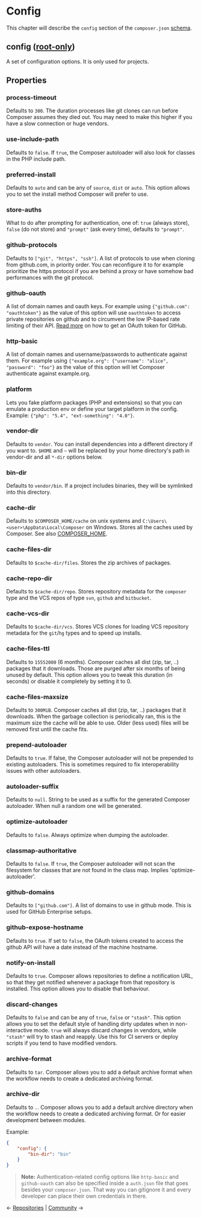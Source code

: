 # Config

This chapter will describe the `config` section of the `composer.json` 
[schema](04-schema.md).

## config <span>([root-only](04-schema.md#root-package))</span>

A set of configuration options. It is only used for projects.

## Properties

### process-timeout

Defaults to `300`. The duration processes like git clones can run before
Composer assumes they died out. You may need to make this higher if you have a
slow connection or huge vendors.

### use-include-path

Defaults to `false`. If `true`, the Composer autoloader will also look for classes
in the PHP include path.

### preferred-install

Defaults to `auto` and can be any of `source`, `dist` or `auto`. This option
allows you to set the install method Composer will prefer to use.

### store-auths

What to do after prompting for authentication, one of: `true` (always store),
`false` (do not store) and `"prompt"` (ask every time), defaults to `"prompt"`.

### github-protocols

Defaults to `["git", "https", "ssh"]`. A list of protocols to use when cloning
from github.com, in priority order. You can reconfigure it to for example
prioritize the https protocol if you are behind a proxy or have somehow bad
performances with the git protocol.

### github-oauth

A list of domain names and oauth keys. For example using `{"github.com":
"oauthtoken"}` as the value of this option will use `oauthtoken` to access
private repositories on github and to circumvent the low IP-based rate limiting
of their API. [Read
more](articles/troubleshooting.md#api-rate-limit-and-oauth-tokens) on how to get
an OAuth token for GitHub.

### http-basic

A list of domain names and username/passwords to authenticate against them. For
example using `{"example.org": {"username": "alice", "password": "foo"}` as the
value of this option will let Composer authenticate against example.org.

### platform

Lets you fake platform packages (PHP and extensions) so that you can emulate a
production env or define your target platform in the config. Example: `{"php":
"5.4", "ext-something": "4.0"}`.

### vendor-dir

Defaults to `vendor`. You can install dependencies into a different directory if
you want to. `$HOME` and `~` will be replaced by your home directory's path in
vendor-dir and all `*-dir` options below.

### bin-dir

Defaults to `vendor/bin`. If a project includes binaries, they will be symlinked
into this directory.

### cache-dir

Defaults to `$COMPOSER_HOME/cache` on unix systems and
`C:\Users\<user>\AppData\Local\Composer` on Windows. Stores all the caches used
by Composer. See also [COMPOSER_HOME](03-cli.md#composer-home).

### cache-files-dir

Defaults to `$cache-dir/files`. Stores the zip archives of packages.

### cache-repo-dir

Defaults to `$cache-dir/repo`. Stores repository metadata for the `composer`
type and the VCS repos of type `svn`, `github` and `bitbucket`.

### cache-vcs-dir

Defaults to `$cache-dir/vcs`. Stores VCS clones for loading VCS repository
metadata for the `git`/`hg` types and to speed up installs.

### cache-files-ttl

Defaults to `15552000` (6 months). Composer caches all dist (zip, tar, ..)
packages that it downloads. Those are purged after six months of being unused by
default. This option allows you to tweak this duration (in seconds) or disable
it completely by setting it to 0.

### cache-files-maxsize

Defaults to `300MiB`. Composer caches all dist (zip, tar, ..) packages that it
downloads. When the garbage collection is periodically ran, this is the maximum
size the cache will be able to use. Older (less used) files will be removed
first until the cache fits.

### prepend-autoloader

Defaults to `true`. If false, the Composer autoloader will not be prepended to
existing autoloaders. This is sometimes required to fix interoperability issues
with other autoloaders.

### autoloader-suffix

Defaults to `null`. String to be used as a suffix for the generated Composer
autoloader. When null a random one will be generated.

### optimize-autoloader

Defaults to `false`. Always optimize when dumping the autoloader.

### classmap-authoritative

Defaults to `false`. If `true`, the Composer autoloader will not scan the
filesystem for classes that are not found in the class map. Implies
'optimize-autoloader'.

### github-domains

Defaults to `["github.com"]`. A list of domains to use in github mode. This is
used for GitHub Enterprise setups.

### github-expose-hostname

Defaults to `true`. If set to `false`, the OAuth tokens created to access the
github API will have a date instead of the machine hostname.

### notify-on-install

Defaults to `true`. Composer allows repositories to define a notification URL,
so that they get notified whenever a package from that repository is installed.
This option allows you to disable that behaviour.

### discard-changes

Defaults to `false` and can be any of `true`, `false` or `"stash"`. This option
allows you to set the default style of handling dirty updates when in
non-interactive mode. `true` will always discard changes in vendors, while
`"stash"` will try to stash and reapply. Use this for CI servers or deploy
scripts if you tend to have modified vendors.

### archive-format

Defaults to `tar`. Composer allows you to add a default archive format when the
workflow needs to create a dedicated archiving format.

### archive-dir

Defaults to `.`. Composer allows you to add a default archive directory when the
workflow needs to create a dedicated archiving format. Or for easier development
between modules.

Example:

```json
{
    "config": {
        "bin-dir": "bin"
    }
}
```

> **Note:** Authentication-related config options like `http-basic` and
> `github-oauth` can also be specified inside a `auth.json` file that goes
> besides your `composer.json`. That way you can gitignore it and every
> developer can place their own credentials in there.

&larr; [Repositories](05-repositories.md)  |  [Community](07-community.md) &rarr;
